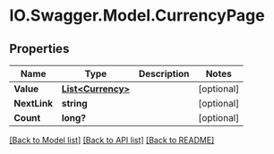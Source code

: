# IO.Swagger.Model.CurrencyPage
## Properties

Name | Type | Description | Notes
------------ | ------------- | ------------- | -------------
**Value** | [**List&lt;Currency&gt;**](Currency.md) |  | [optional] 
**NextLink** | **string** |  | [optional] 
**Count** | **long?** |  | [optional] 

[[Back to Model list]](../README.md#documentation-for-models) [[Back to API list]](../README.md#documentation-for-api-endpoints) [[Back to README]](../README.md)

